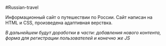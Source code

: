 #Russian-travel

Информационный сайт о путешествии по России.
Сайт написан на HTML и CSS, произведена адаптивная верствка. 

_В дальнейшем будут доработки в части: добавления нового контента, форма для регистрации пользователей и конечно же JS_

